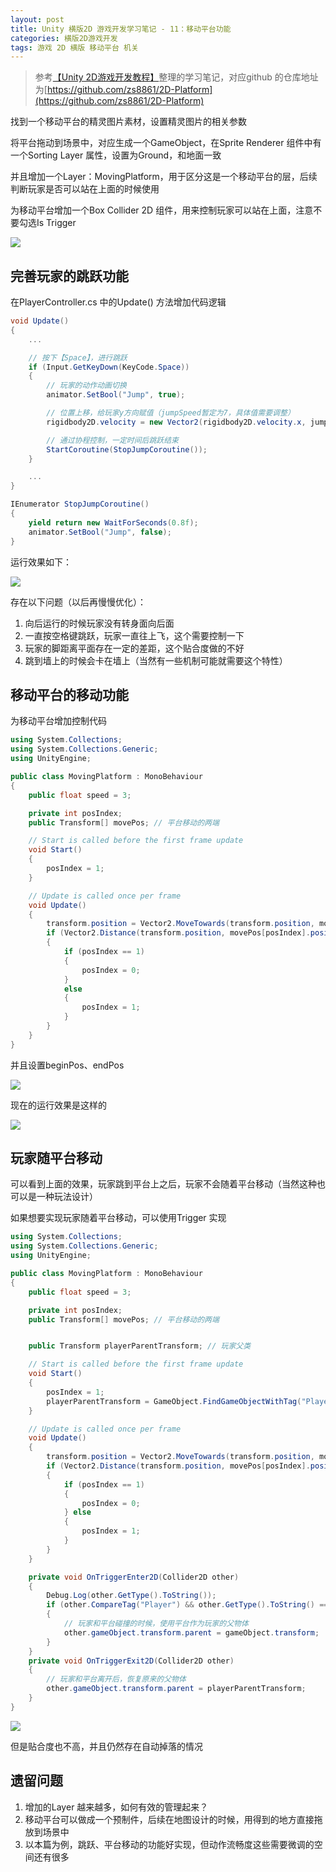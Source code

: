 ```yaml
---
layout: post
title: Unity 横版2D 游戏开发学习笔记 - 11：移动平台功能
categories: 横版2D游戏开发
tags: 游戏 2D 横版 移动平台 机关
---
```


>参考[【Unity 2D游戏开发教程】](https://www.bilibili.com/video/BV1sE411L7kV)整理的学习笔记，对应github 的仓库地址为[https://github.com/zs8861/2D-Platform](https://github.com/zs8861/2D-Platform)

找到一个移动平台的精灵图片素材，设置精灵图片的相关参数

将平台拖动到场景中，对应生成一个GameObject，在Sprite Renderer 组件中有一个Sorting Layer 属性，设置为Ground，和地面一致

并且增加一个Layer：MovingPlatform，用于区分这是一个移动平台的层，后续判断玩家是否可以站在上面的时候使用

为移动平台增加一个Box Collider 2D 组件，用来控制玩家可以站在上面，注意不要勾选Is Trigger

![](../media/image/2024-12-15/01-01.png)

## 完善玩家的跳跃功能

在PlayerController.cs 中的Update() 方法增加代码逻辑

```c#
void Update()
{
	...

    // 按下【Space】，进行跳跃
    if (Input.GetKeyDown(KeyCode.Space))
    {
        // 玩家的动作动画切换
        animator.SetBool("Jump", true);

        // 位置上移，给玩家y方向赋值（jumpSpeed暂定为7，具体值需要调整）
        rigidbody2D.velocity = new Vector2(rigidbody2D.velocity.x, jumpSpeed);

        // 通过协程控制，一定时间后跳跃结束
        StartCoroutine(StopJumpCoroutine());
    }

    ...
}

IEnumerator StopJumpCoroutine()
{
    yield return new WaitForSeconds(0.8f);
    animator.SetBool("Jump", false);
}
```

运行效果如下：

![](../media/image/2024-12-15/01-02.gif)

存在以下问题（以后再慢慢优化）：

1. 向后运行的时候玩家没有转身面向后面
2. 一直按空格键跳跃，玩家一直往上飞，这个需要控制一下
3. 玩家的脚距离平面存在一定的差距，这个贴合度做的不好
4. 跳到墙上的时候会卡在墙上（当然有一些机制可能就需要这个特性）

## 移动平台的移动功能

为移动平台增加控制代码

```c#
using System.Collections;
using System.Collections.Generic;
using UnityEngine;

public class MovingPlatform : MonoBehaviour
{
    public float speed = 3;

    private int posIndex;
    public Transform[] movePos; // 平台移动的两端

    // Start is called before the first frame update
    void Start()
    {
        posIndex = 1;
    }

    // Update is called once per frame
    void Update()
    {
        transform.position = Vector2.MoveTowards(transform.position, movePos[posIndex].position, speed * Time.deltaTime);
        if (Vector2.Distance(transform.position, movePos[posIndex].position) < 0.1f)
        {
            if (posIndex == 1)
            {
                posIndex = 0;
            } 
            else
            {
                posIndex = 1;
            }
        }
    }
}
```

并且设置beginPos、endPos

![](../media/image/2024-12-15/01-03.png)

现在的运行效果是这样的

![](../media/image/2024-12-15/01-04.gif)

## 玩家随平台移动

可以看到上面的效果，玩家跳到平台上之后，玩家不会随着平台移动（当然这种也可以是一种玩法设计）

如果想要实现玩家随着平台移动，可以使用Trigger 实现

```c#
using System.Collections;
using System.Collections.Generic;
using UnityEngine;

public class MovingPlatform : MonoBehaviour
{
    public float speed = 3;

    private int posIndex;
    public Transform[] movePos; // 平台移动的两端


    public Transform playerParentTransform; // 玩家父类

    // Start is called before the first frame update
    void Start()
    {
        posIndex = 1;
        playerParentTransform = GameObject.FindGameObjectWithTag("Player").transform.parent;
    }

    // Update is called once per frame
    void Update()
    {
        transform.position = Vector2.MoveTowards(transform.position, movePos[posIndex].position, speed * Time.deltaTime);
        if (Vector2.Distance(transform.position, movePos[posIndex].position) < 0.1f)
        {
            if (posIndex == 1)
            {
                posIndex = 0;
            } else
            {
                posIndex = 1;
            }
        }
    }

    private void OnTriggerEnter2D(Collider2D other)
    {
        Debug.Log(other.GetType().ToString());
        if (other.CompareTag("Player") && other.GetType().ToString() == "UnityEngine.BoxCollider2D")
        {
            // 玩家和平台碰撞的时候，使用平台作为玩家的父物体
            other.gameObject.transform.parent = gameObject.transform;
        }
    }
    private void OnTriggerExit2D(Collider2D other)
    {
        // 玩家和平台离开后，恢复原来的父物体
        other.gameObject.transform.parent = playerParentTransform;
    }
}
```

![](../media/image/2024-12-15/01-05.gif)

但是贴合度也不高，并且仍然存在自动掉落的情况

## 遗留问题

1. 增加的Layer 越来越多，如何有效的管理起来？
2. 移动平台可以做成一个预制件，后续在地图设计的时候，用得到的地方直接拖放到场景中
3. 以本篇为例，跳跃、平台移动的功能好实现，但动作流畅度这些需要微调的空间还有很多
